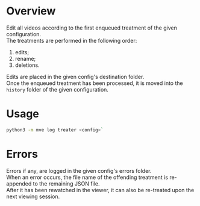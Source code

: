# Overview

Edit all videos according to the first enqueued treatment of the given configuration.  
The treatments are performed in the following order:

1. edits;
2. rename;
3. deletions.

Edits are placed in the given config's destination folder.  
Once the enqueued treatment has been processed, it is moved into the `history` folder of the given configuration.

# Usage

```sh
python3 -m mve log treater <config>`
```

# Errors

Errors if any, are logged in the given config's errors folder.  
When an error occurs, the file name of the offending treatment is re-appended to the remaining JSON file.  
After it has been rewatched in the viewer, it can also be re-treated upon the next viewing session.
